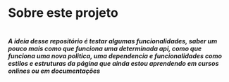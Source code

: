 <h1>Sobre este projeto<h1>

<h5>A ideia desse repositório é testar algumas funcionalidades, saber um pouco mais como que funciona uma determinada api, como 
que funciona uma nova politica, uma dependencia e funcionalidades como estilos e estruturas da página que 
ainda estou aprendendo em cursos onlines ou em documentações<h5>
